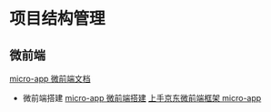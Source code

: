 <!--
 * @Author: TerryMin
 * @Date: 2023-02-22 09:51:10
 * @LastEditors: TerryMin
 * @LastEditTime: 2025-04-13 18:00:11
 * @Description: file not
-->

# 项目结构管理

## 微前端

[micro-app 微前端文档](https://github.com/jd-opensource/micro-app?tab=readme-ov-file)

- 微前端搭建
  [micro-app 微前端搭建](https://blog.csdn.net/weixin_41897680/article/details/124014727)
  [上手京东微前端框架 micro-app](https://blog.csdn.net/m0_46171043/article/details/129974770)
